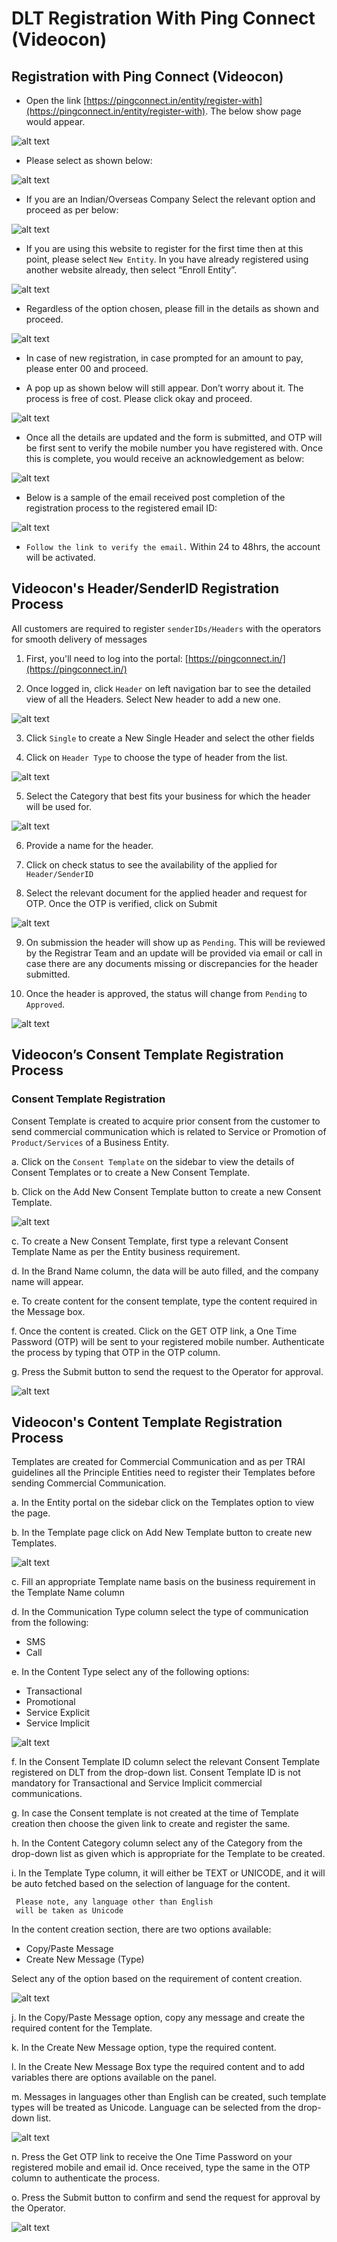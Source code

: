 # DLT Registration With Ping Connect (Videocon) 

## Registration with Ping Connect (Videocon)
* Open the link [https://pingconnect.in/entity/register-with](https://pingconnect.in/entity/register-with).
The below show page would appear.

![alt text](/images/docs/dlt/image1.png)
* Please select as shown below:

![alt text](/images/docs/dlt/image2.png)

* If you are an Indian/Overseas Company Select the relevant option and proceed as per below:

![alt text](/images/docs/dlt/image3.png)

* If you are using this website to register for the first time then at this point, please select `New Entity`. In you have already registered using another website already, then select “Enroll Entity”.  

![alt text](/images/docs/dlt/image4.png)

* Regardless of the option chosen, please fill in the details as shown and proceed.

![alt text](/images/docs/dlt/image5.png)

* In case of new registration, in case prompted for an amount to pay, please enter 00 and proceed.

* A pop up as shown below will still appear. Don’t worry about it. The process is free of cost. Please click okay and proceed.

![alt text](/images/docs/dlt/image6.png)

* Once all the details are updated and the form is submitted, and OTP will be first sent to verify the mobile number you have registered with. Once this is complete, you would receive an acknowledgement as below:
 
![alt text](/images/docs/dlt/image7.png)

* Below is a sample of the email received post completion of the registration process to the registered email ID:

![alt text](/images/docs/dlt/image8.png)

* `Follow the link to verify the email.`
Within 24 to 48hrs, the account will be activated.


## Videocon's Header/SenderID Registration Process 

All customers are required to register `senderIDs/Headers` with the operators for smooth delivery of messages

1. First, you'll need to log into the portal: [https://pingconnect.in/](https://pingconnect.in/) 

2. Once logged in, click `Header` on left navigation bar to see the detailed view of all the Headers. Select New header to add a new one.

![alt text](/images/docs/dlt/image9.png)


3. Click `Single` to create a New Single Header and select the other fields
 
4. Click on `Header Type`  to choose the type of header from the list.

![alt text](/images/docs/dlt/image10.png)

5. Select the Category that best fits your business for which the header will be used for.

![alt text](/images/docs/dlt/image11.png)

6. Provide a name for the header. 

7. Click on check status to see the availability of the applied for `Header/SenderID`
 
8. Select the relevant document for the applied header and request for OTP. Once the OTP is verified, click on Submit


![alt text](/images/docs/dlt/image12.png)

9. On submission the header will show up as `Pending`. This will be reviewed by the Registrar Team and an update will be provided via email or call in case there are any documents missing or discrepancies for the header submitted.
 
10. Once the header is approved, the status will change from `Pending` to `Approved`.

![alt text](/images/docs/dlt/image13.png)

## Videocon’s Consent Template Registration Process

### Consent Template Registration
Consent Template is created to acquire prior consent from the customer to send commercial communication which is related to Service or Promotion of `Product/Services` of a Business Entity.

a. Click on the `Consent Template` on the sidebar to view the details of Consent Templates or to create a New Consent Template.

b. Click on the Add New Consent Template button to create a new Consent Template.

![alt text](/images/docs/dlt/image14.png)

c. To create a New Consent Template, first type a relevant Consent Template Name as per the Entity business requirement.

d. In the Brand Name column, the data will be auto filled, and the company name will appear.

e. To create content for the consent template, type the content required in the Message box.

f. Once the content is created. Click on the GET OTP link, a One Time Password (OTP) will be sent to your registered mobile number. Authenticate the process by typing that OTP in the OTP column.

g. Press the Submit button to send the request to the Operator for approval.

![alt text](/images/docs/dlt/image15.png)


## Videocon's Content Template Registration Process 

Templates are created for Commercial Communication and as per TRAI guidelines all the Principle Entities need to register their Templates before sending Commercial Communication.

a. In the Entity portal on the sidebar click on the Templates option to view the page.

b. In the Template page click on Add New Template button to create new Templates.

![alt text](/images/docs/dlt/image16.png)

c. Fill an appropriate Template name basis on the business requirement in the Template Name column

d. In the Communication Type column select the type of communication from the following:

* SMS
* Call

e. In the Content Type select any of the following options:

* Transactional
* Promotional
* Service Explicit
* Service Implicit

![alt text](/images/docs/dlt/image17.png)

f. In the Consent Template ID column select the relevant Consent Template registered on DLT from the drop-down list. Consent Template ID is not mandatory for Transactional and Service Implicit commercial communications.

g. In case the Consent template is not created at the time of Template creation then choose the given link to create and register the same.

h. In the Content Category column select any of the Category from the drop-down list as given which is appropriate for the Template to be created.

i. In the Template Type column, it will either be TEXT or UNICODE, and it will be auto fetched based on the selection of language for the content. 
 ```
  Please note, any language other than English 
  will be taken as Unicode
 ```
In the content creation section, there are two options available:
- Copy/Paste Message
- Create New Message (Type)

Select any of the option based on the requirement of content creation.  

![alt text](/images/docs/dlt/image18.png)

j. In the Copy/Paste Message option, copy any message and create the required content for the Template.

k. In the Create New Message option, type the required content.

l. In the Create New Message Box type the required content and to add variables there are options available on the panel.

m. Messages in languages other than English can be created, such template types will be treated as Unicode. Language can be selected from the drop-down list.

![alt text](/images/docs/dlt/image19.png)

n. Press the Get OTP link to receive the One Time Password on your registered mobile and email id. Once received, type the same in the OTP column to authenticate the process.

o. Press the Submit button to confirm and send the request for approval by the Operator.

![alt text](/images/docs/dlt/image20.png)
